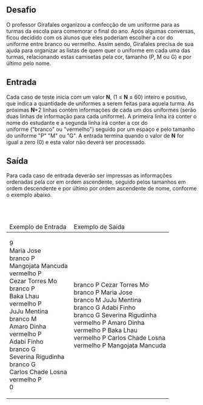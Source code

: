 <div><div>
<h2>Desafio</h2>

<p>O professor Girafales&nbsp;organizou a confecção de um uniforme&nbsp;para as turmas da escola para comemorar o final do ano. Após algumas conversas, ficou decidido com os alunos que eles&nbsp;poderiam escolher a cor do uniforme&nbsp;entre&nbsp;branco ou vermelho. Assim sendo, Girafales&nbsp;precisa de sua ajuda para organizar as listas de quem quer o uniforme&nbsp;em cada uma das turmas, relacionando estas camisetas pela cor, tamanho (P, M ou G) e por último pelo nome.</p>
</div>

<h2>Entrada</h2>

<div>
<p>Cada caso de teste inicia com um valor <strong>N</strong>, (1 ≤ <strong>N</strong> ≤ 60) inteiro e positivo, que indica a quantidade de uniformes a serem feitas para aquela turma. As próximas <strong>N</strong>*2 linhas contém informações de cada um dos uniformes&nbsp;(serão duas linhas de informação para cada uniforme). A primeira linha irá conter o nome do estudante e a segunda linha irá conter a cor&nbsp;do uniforme&nbsp;("branco" ou "vermelho") seguido por um espaço e pelo tamanho do uniforme&nbsp;"P" "M" ou "G". A entrada termina quando o valor de <strong>N</strong> for igual a zero (0) e esta valor não deverá ser processado.</p>
</div>

<h2>Saída</h2>

<div>
<p>Para cada caso de entrada deverão ser impressas as informações ordenadas pela cor&nbsp;em ordem ascendente, seguido pelos tamanhos em ordem descendente e por último por ordem ascendente de nome, conforme o exemplo abaixo.<br>
&nbsp;</p>
</div>

<div>&nbsp;</div>

<table>
	<thead>
		<tr>
			<td>Exemplo de Entrada</td>
			<td>Exemplo de Saída</td>
		</tr>
	</thead>
	<tbody>
		<tr>
			<td>
			<p>9<br>
			Maria Jose<br>
			branco P<br>
			Mangojata Mancuda<br>
			vermelho P<br>
			Cezar Torres Mo<br>
			branco P<br>
			Baka Lhau<br>
			vermelho P<br>
			JuJu Mentina<br>
			branco M<br>
			Amaro Dinha<br>
			vermelho P<br>
			Adabi Finho<br>
			branco G<br>
			Severina Rigudinha<br>
			branco G<br>
			Carlos Chade Losna<br>
			vermelho P<br>
			0</p>
			</td>
			<td>
			<p>branco P Cezar Torres Mo<br>
			branco P Maria Jose<br>
			branco M JuJu Mentina<br>
			branco G Adabi Finho<br>
			branco G Severina Rigudinha<br>
			vermelho P Amaro Dinha<br>
			vermelho P Baka Lhau<br>
			vermelho P Carlos Chade Losna<br>
			vermelho P Mangojata Mancuda</p>
			</td>
		</tr>
	</tbody>
</table> <br><br></div>